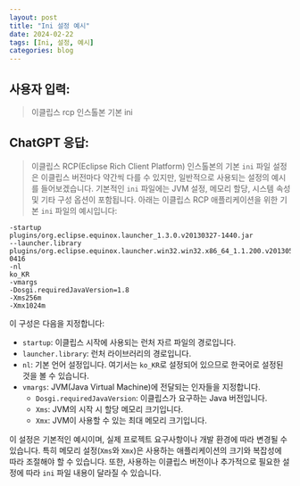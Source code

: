 ```yaml
---
layout: post
title: "Ini 설정 예시"
date: 2024-02-22
tags: [Ini, 설정, 예시]
categories: blog
---
```


## 사용자 입력:
> 이클립스 rcp 인스톨본 기본 ini

## ChatGPT 응답:
> 이클립스 RCP(Eclipse Rich Client Platform) 인스톨본의 기본 `ini` 파일 설정은 이클립스 버전마다 약간씩 다를 수 있지만, 일반적으로 사용되는 설정의 예시를 들어보겠습니다. 기본적인 `ini` 파일에는 JVM 설정, 메모리 할당, 시스템 속성 및 기타 구성 옵션이 포함됩니다. 아래는 이클립스 RCP 애플리케이션을 위한 기본 `ini` 파일의 예시입니다:

```plaintext
-startup
plugins/org.eclipse.equinox.launcher_1.3.0.v20130327-1440.jar
--launcher.library
plugins/org.eclipse.equinox.launcher.win32.win32.x86_64_1.1.200.v20130521-0416
-nl
ko_KR
-vmargs
-Dosgi.requiredJavaVersion=1.8
-Xms256m
-Xmx1024m
```

이 구성은 다음을 지정합니다:

- `startup`: 이클립스 시작에 사용되는 런처 자르 파일의 경로입니다.
- `launcher.library`: 런처 라이브러리의 경로입니다.
- `nl`: 기본 언어 설정입니다. 여기서는 `ko_KR`로 설정되어 있으므로 한국어로 설정된 것을 볼 수 있습니다.
- `vmargs`: JVM(Java Virtual Machine)에 전달되는 인자들을 지정합니다.
  - `Dosgi.requiredJavaVersion`: 이클립스가 요구하는 Java 버전입니다.
  - `Xms`: JVM의 시작 시 할당 메모리 크기입니다.
  - `Xmx`: JVM이 사용할 수 있는 최대 메모리 크기입니다.

이 설정은 기본적인 예시이며, 실제 프로젝트 요구사항이나 개발 환경에 따라 변경될 수 있습니다. 특히 메모리 설정(`Xms`와 `Xmx`)은 사용하는 애플리케이션의 크기와 복잡성에 따라 조절해야 할 수 있습니다. 또한, 사용하는 이클립스 버전이나 추가적으로 필요한 설정에 따라 `ini` 파일 내용이 달라질 수 있습니다.

